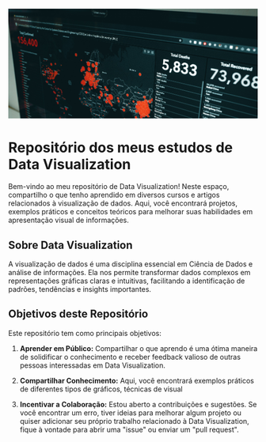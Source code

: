 ![Data Visualization Repository](img/datavis(2).jpg)

# Repositório dos meus estudos de Data Visualization

Bem-vindo ao meu repositório de Data Visualization! Neste espaço, compartilho o que tenho aprendido em diversos cursos e artigos relacionados à visualização de dados. Aqui, você encontrará projetos, exemplos práticos e conceitos teóricos para melhorar suas habilidades em apresentação visual de informações.

## Sobre Data Visualization

A visualização de dados é uma disciplina essencial em Ciência de Dados e análise de informações. Ela nos permite transformar dados complexos em representações gráficas claras e intuitivas, facilitando a identificação de padrões, tendências e insights importantes.

## Objetivos deste Repositório

Este repositório tem como principais objetivos:

1. **Aprender em Público:** Compartilhar o que aprendo é uma ótima maneira de solidificar o conhecimento e receber feedback valioso de outras pessoas interessadas em Data Visualization.

2. **Compartilhar Conhecimento:** Aqui, você encontrará exemplos práticos de diferentes tipos de gráficos, técnicas de visual

3. **Incentivar a Colaboração:** Estou aberto a contribuições e sugestões. Se você encontrar um erro, tiver ideias para melhorar algum projeto ou quiser adicionar seu próprio trabalho relacionado à Data Visualization, fique à vontade para abrir uma "issue" ou enviar um "pull request".
